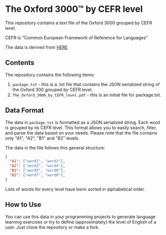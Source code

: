 # The Oxford 3000™ by CEFR level
This repository contains a text file of the Oxford 3000 grouped by CEFR level.

CEFR is "Common European Framework of Reference for Languages"

The data is derived from [HERE](https://www.oxfordlearnersdictionaries.com/external/pdf/wordlists/oxford-3000-5000/The_Oxford_3000_by_CEFR_level.pdf)

## Contents
The repository contains the following items:
1. `package.txt` - this is a .txt file that contains the JSON serialized string of the Oxford 300 grouped by CEFR level.
2. `The_Oxford_3000_by_CEFR_level.pdf` - this is an initial file for package.txt.

## Data Format
The data in `package.txt` is formatted as a JSON serialized string. Each word is grouped by its CEFR level. This format allows you to easily search, filter, and parse the data based on your needs. Please note that the file contains only "A1", "A2", "B1" and "B2" levels.

The data in the file follows this general structure:

```json
{
  "A1": ["word1", "word2"],
  "A2": ["word3", "word4"],
  "B1": ["word5", "word6"],
  "B2": ["word7", "word8"],
}
```
Lists of words for every level have benn sorted in alphabetical order.

## How to Use
You can use this data in your programming projects to generate language learning exercises or try to define (approximately) the level of English of a user.
Just clone the repository or make a fork.
